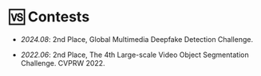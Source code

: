 # 🆚 Contests

- _2024.08_: 2nd Place, Global Multimedia Deepfake Detection Challenge.

- _2022.06_: 2nd Place, The 4th Large-scale Video Object Segmentation Challenge. CVPRW 2022.
